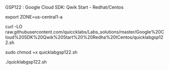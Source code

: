 GSP122 :  Google Cloud SDK: Qwik Start - Redhat/Centos 

export ZONE=us-central1-a

curl -LO raw.githubusercontent.com/quiccklabs/Labs_solutions/master/Google%20Cloud%20SDK%20Qwik%20Start%20%20Redha%20tCentos/quicklabgsp122.sh

sudo chmod +x quicklabgsp122.sh

./quicklabgsp122.sh
